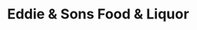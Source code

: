 ---
title: "Eddie & Sons Food & Liquor"
url: /chicago/eddie-und-sons-food-und-liquor/
shop: Spirituosen
---